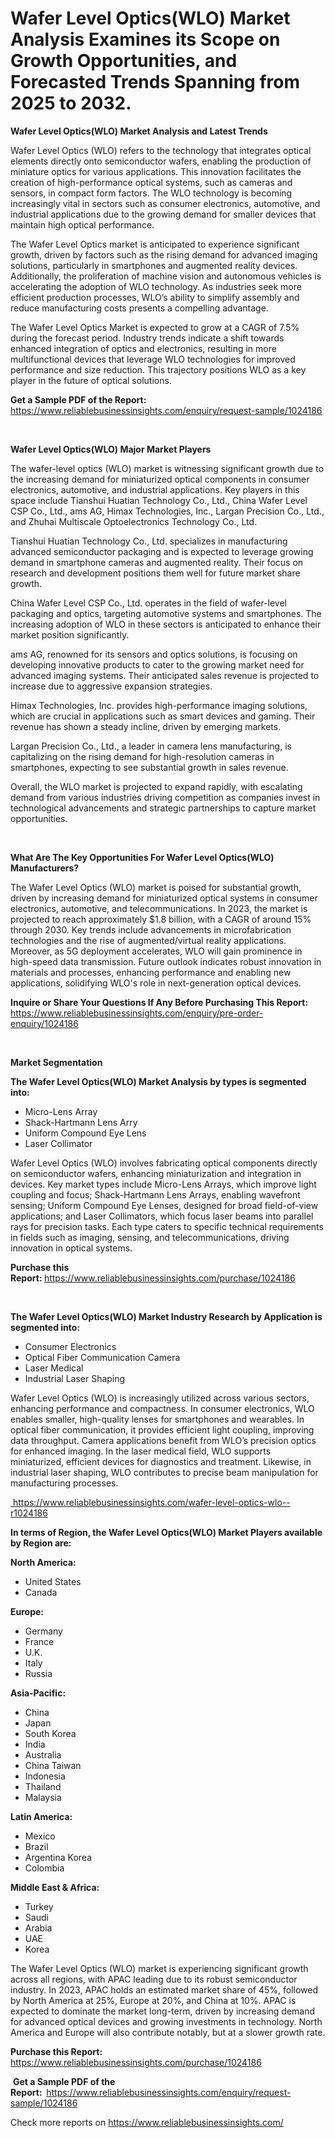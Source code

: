 <p><h1>Wafer Level Optics(WLO) Market Analysis Examines its Scope on Growth Opportunities, and Forecasted Trends Spanning from 2025 to 2032.</h1></p><p><strong>Wafer Level Optics(WLO) Market Analysis and Latest Trends</strong></p>
<p><p>Wafer Level Optics (WLO) refers to the technology that integrates optical elements directly onto semiconductor wafers, enabling the production of miniature optics for various applications. This innovation facilitates the creation of high-performance optical systems, such as cameras and sensors, in compact form factors. The WLO technology is becoming increasingly vital in sectors such as consumer electronics, automotive, and industrial applications due to the growing demand for smaller devices that maintain high optical performance.</p><p>The Wafer Level Optics market is anticipated to experience significant growth, driven by factors such as the rising demand for advanced imaging solutions, particularly in smartphones and augmented reality devices. Additionally, the proliferation of machine vision and autonomous vehicles is accelerating the adoption of WLO technology. As industries seek more efficient production processes, WLO’s ability to simplify assembly and reduce manufacturing costs presents a compelling advantage.</p><p>The Wafer Level Optics Market is expected to grow at a CAGR of 7.5% during the forecast period. Industry trends indicate a shift towards enhanced integration of optics and electronics, resulting in more multifunctional devices that leverage WLO technologies for improved performance and size reduction. This trajectory positions WLO as a key player in the future of optical solutions.</p></p>
<p><strong>Get a Sample PDF of the Report:&nbsp;</strong> <a href="https://www.reliablebusinessinsights.com/enquiry/request-sample/1024186?utm_campaign=2789&utm_medium=2&utm_source=Github&utm_content=ia&utm_term=22032025&utm_id=wafer-level-opticswlo">https://www.reliablebusinessinsights.com/enquiry/request-sample/1024186</a></p>
<p>&nbsp;</p>
<p><strong>Wafer Level Optics(WLO) Major Market Players</strong></p>
<p><p>The wafer-level optics (WLO) market is witnessing significant growth due to the increasing demand for miniaturized optical components in consumer electronics, automotive, and industrial applications. Key players in this space include Tianshui Huatian Technology Co., Ltd., China Wafer Level CSP Co., Ltd., ams AG, Himax Technologies, Inc., Largan Precision Co., Ltd., and Zhuhai Multiscale Optoelectronics Technology Co., Ltd.</p><p>Tianshui Huatian Technology Co., Ltd. specializes in manufacturing advanced semiconductor packaging and is expected to leverage growing demand in smartphone cameras and augmented reality. Their focus on research and development positions them well for future market share growth.</p><p>China Wafer Level CSP Co., Ltd. operates in the field of wafer-level packaging and optics, targeting automotive systems and smartphones. The increasing adoption of WLO in these sectors is anticipated to enhance their market position significantly.</p><p>ams AG, renowned for its sensors and optics solutions, is focusing on developing innovative products to cater to the growing market need for advanced imaging systems. Their anticipated sales revenue is projected to increase due to aggressive expansion strategies.</p><p>Himax Technologies, Inc. provides high-performance imaging solutions, which are crucial in applications such as smart devices and gaming. Their revenue has shown a steady incline, driven by emerging markets. </p><p>Largan Precision Co., Ltd., a leader in camera lens manufacturing, is capitalizing on the rising demand for high-resolution cameras in smartphones, expecting to see substantial growth in sales revenue.</p><p>Overall, the WLO market is projected to expand rapidly, with escalating demand from various industries driving competition as companies invest in technological advancements and strategic partnerships to capture market opportunities.</p></p>
<p>&nbsp;</p>
<p><strong>What Are The Key Opportunities For Wafer Level Optics(WLO) Manufacturers?</strong></p>
<p><p>The Wafer Level Optics (WLO) market is poised for substantial growth, driven by increasing demand for miniaturized optical systems in consumer electronics, automotive, and telecommunications. In 2023, the market is projected to reach approximately $1.8 billion, with a CAGR of around 15% through 2030. Key trends include advancements in microfabrication technologies and the rise of augmented/virtual reality applications. Moreover, as 5G deployment accelerates, WLO will gain prominence in high-speed data transmission. Future outlook indicates robust innovation in materials and processes, enhancing performance and enabling new applications, solidifying WLO's role in next-generation optical devices.</p></p>
<p><strong>Inquire or Share Your Questions If Any Before Purchasing This Report:</strong> <a href="https://www.reliablebusinessinsights.com/enquiry/pre-order-enquiry/1024186?utm_campaign=2789&utm_medium=2&utm_source=Github&utm_content=ia&utm_term=22032025&utm_id=wafer-level-opticswlo">https://www.reliablebusinessinsights.com/enquiry/pre-order-enquiry/1024186</a></p>
<p>&nbsp;</p>
<p><strong>Market Segmentation</strong></p>
<p><strong>The Wafer Level Optics(WLO) Market Analysis by types is segmented into:</strong></p>
<p><ul><li>Micro-Lens Array</li><li>Shack-Hartmann Lens Arry</li><li>Uniform Compound Eye Lens</li><li>Laser Collimator</li></ul></p>
<p><p>Wafer Level Optics (WLO) involves fabricating optical components directly on semiconductor wafers, enhancing miniaturization and integration in devices. Key market types include Micro-Lens Arrays, which improve light coupling and focus; Shack-Hartmann Lens Arrays, enabling wavefront sensing; Uniform Compound Eye Lenses, designed for broad field-of-view applications; and Laser Collimators, which focus laser beams into parallel rays for precision tasks. Each type caters to specific technical requirements in fields such as imaging, sensing, and telecommunications, driving innovation in optical systems.</p></p>
<p><strong>Purchase this Report:&nbsp;</strong><a href="https://www.reliablebusinessinsights.com/purchase/1024186?utm_campaign=2789&utm_medium=2&utm_source=Github&utm_content=ia&utm_term=22032025&utm_id=wafer-level-opticswlo">https://www.reliablebusinessinsights.com/purchase/1024186</a></p>
<p>&nbsp;</p>
<p><strong>The Wafer Level Optics(WLO) Market Industry Research by Application is segmented into:</strong></p>
<p><ul><li>Consumer Electronics</li><li>Optical Fiber Communication Camera</li><li>Laser Medical</li><li>Industrial Laser Shaping</li></ul></p>
<p><p>Wafer Level Optics (WLO) is increasingly utilized across various sectors, enhancing performance and compactness. In consumer electronics, WLO enables smaller, high-quality lenses for smartphones and wearables. In optical fiber communication, it provides efficient light coupling, improving data throughput. Camera applications benefit from WLO’s precision optics for enhanced imaging. In the laser medical field, WLO supports miniaturized, efficient devices for diagnostics and treatment. Likewise, in industrial laser shaping, WLO contributes to precise beam manipulation for manufacturing processes.</p></p>
<p><a href="https://www.reliablebusinessinsights.com/wafer-level-optics-wlo--r1024186?utm_campaign=2789&utm_medium=2&utm_source=Github&utm_content=ia&utm_term=22032025&utm_id=wafer-level-opticswlo">&nbsp;https://www.reliablebusinessinsights.com/wafer-level-optics-wlo--r1024186</a></p>
<p><strong>In terms of Region, the Wafer Level Optics(WLO) Market Players available by Region are:</strong></p>
<p>
    <p> <strong> North America: </strong>
        <ul>
            <li>United States</li>
            <li>Canada</li>
        </ul>
        </p> 
    <p> <strong> Europe: </strong>
        <ul>
            <li>Germany</li>
            <li>France</li>
            <li>U.K.</li>
            <li>Italy</li>
            <li>Russia</li>
        </ul>
        </p> 
    <p> <strong> Asia-Pacific: </strong>
        <ul>
            <li>China</li>
            <li>Japan</li>
            <li>South Korea</li>
            <li>India</li>
            <li>Australia</li>
            <li>China Taiwan</li>
            <li>Indonesia</li>
            <li>Thailand</li>
            <li>Malaysia</li>
        </ul>
        </p> 
    <p> <strong> Latin America: </strong>
        <ul>
            <li>Mexico</li>
            <li>Brazil</li>
            <li>Argentina Korea</li>
            <li>Colombia</li>
        </ul>
        </p> 
    <p> <strong> Middle East & Africa: </strong>
        <ul>
            <li>Turkey</li>
            <li>Saudi</li>
            <li>Arabia</li>
            <li>UAE</li>
            <li>Korea</li>
        </ul>
    </p>
    </p>
<p><p>The Wafer Level Optics (WLO) market is experiencing significant growth across all regions, with APAC leading due to its robust semiconductor industry. In 2023, APAC holds an estimated market share of 45%, followed by North America at 25%, Europe at 20%, and China at 10%. APAC is expected to dominate the market long-term, driven by increasing demand for advanced optical devices and growing investments in technology. North America and Europe will also contribute notably, but at a slower growth rate.</p></p>
<p><strong>Purchase this Report: </strong><a href="https://www.reliablebusinessinsights.com/purchase/1024186?utm_campaign=2789&utm_medium=2&utm_source=Github&utm_content=ia&utm_term=22032025&utm_id=wafer-level-opticswlo">https://www.reliablebusinessinsights.com/purchase/1024186</a></p>
<p>&nbsp;<strong>Get a Sample PDF of the Report:&nbsp;&nbsp;</strong><a href="https://www.reliablebusinessinsights.com/enquiry/request-sample/1024186?utm_campaign=2789&utm_medium=2&utm_source=Github&utm_content=ia&utm_term=22032025&utm_id=wafer-level-opticswlo">https://www.reliablebusinessinsights.com/enquiry/request-sample/1024186</a></p>
<p><strong></strong></p>
<p>Check more reports on <a href="https://www.reliablebusinessinsights.com/?utm_campaign=2789&utm_medium=2&utm_source=Github&utm_content=ia&utm_term=22032025&utm_id=wafer-level-opticswlo">https://www.reliablebusinessinsights.com/</a></p>